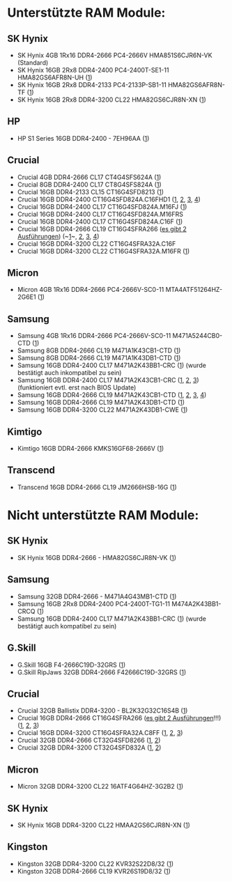 # Unterstützte RAM Module:

## SK Hynix
- SK Hynix 4GB 1Rx16 DDR4-2666 PC4-2666V HMA851S6CJR6N-VK (Standard)  
- SK Hynix 16GB 2Rx8 DDR4-2400 PC4-2400T-SE1-11 HMA82GS6AFR8N-UH ([1](https://www.mydealz.de/deals/refurbished-fujitsu-futro-s740-raspberry-pi-alternative-2041563#reply-37572566))  
- SK Hynix 16GB 2Rx8 DDR4-2133 PC4-2133P-SB1-11 HMA82GS6AFR8N-TF ([1](https://github.com/R3NE07/Futro-S740/pull/6#issue-1467998911))  
- SK Hynix 16GB 2Rx8 DDR4-3200 CL22 HMA82GS6CJR8N-XN ([1](https://github.com/R3NE07/Futro-S740/issues/9#issue-1506966280))
## HP
- HP S1 Series 16GB DDR4-2400 - 7EH96AA ([1](https://www.mydealz.de/deals/refurbished-fujitsu-futro-s740-raspberry-pi-alternative-2041563#reply-37765201))  

## Crucial
- Crucial 4GB DDR4-2666 CL17 CT4G4SFS624A ([1](https://www.mydealz.de/deals/refurbished-fujitsu-futro-s740-raspberry-pi-alternative-2041563#reply-37875518))  
- Crucial 8GB DDR4-2400 CL17 CT8G4SFS824A ([1](https://www.mydealz.de/deals/refurbished-fujitsu-futro-s740-raspberry-pi-alternative-2041563#reply-37711950))  
- Crucial 16GB DDR4-2133 CL15 CT16G4SFD8213 ([1](https://www.mydealz.de/deals/refurbished-fujitsu-futro-s740-raspberry-pi-alternative-2041563#comment-37675240))  
- Crucial 16GB DDR4-2400 CT16G4SFD824A.C16FHD1 ([1](https://www.mydealz.de/deals/refurbished-fujitsu-futro-s740-raspberry-pi-alternative-2041563#reply-37684907), [2](https://www.mydealz.de/deals/refurbished-fujitsu-futro-s740-raspberry-pi-alternative-2041563#reply-37698423), [3](https://www.mydealz.de/deals/refurbished-fujitsu-futro-s740-raspberry-pi-alternative-2041563#comment-37736092), [4](https://www.mydealz.de/deals/refurbished-fujitsu-futro-s740-raspberry-pi-alternative-2041563#reply-37758713))  
- Crucial 16GB DDR4-2400 CL17 CT16G4SFD824A.M16FJ ([1](https://www.mydealz.de/deals/refurbished-fujitsu-futro-s740-raspberry-pi-alternative-2041563#reply-37868599))  
- Crucial 16GB DDR4-2400 CL17 CT16G4SFD824A.M16FRS  
- Crucial 16GB DDR4-2400 CL17 CT16G4SFD824A.C16F ([1](https://www.mydealz.de/deals/refurbished-fujitsu-futro-s740-raspberry-pi-alternative-2041563#reply-37758713))  
- Crucial 16GB DDR4-2666 CL19 CT16G4SFRA266 ([es gibt 2 Ausführungen](https://www.mydealz.de/deals/refurbished-fujitsu-futro-s740-raspberry-pi-alternative-2041563#reply-37675998)) (~[1](https://www.mydealz.de/deals/refurbished-fujitsu-futro-s740-raspberry-pi-alternative-2041563#reply-37454722)~, [2](https://www.mydealz.de/deals/refurbished-fujitsu-futro-s740-raspberry-pi-alternative-2041563#reply-37657476), [3](https://www.mydealz.de/deals/refurbished-fujitsu-futro-s740-raspberry-pi-alternative-2041563#reply-37674082), [4](https://www.mydealz.de/deals/refurbished-fujitsu-futro-s740-raspberry-pi-alternative-2041563#reply-37710822))  
- Crucial 16GB DDR4-3200 CL22 CT16G4SFRA32A.C16F  
- Crucial 16GB DDR4-3200 CL22 CT16G4SFRA32A.M16FR ([1](https://www.mydealz.de/deals/refurbished-fujitsu-futro-s740-raspberry-pi-alternative-2041563#comment-38300891))  

## Micron
- Micron 4GB 1Rx16 DDR4-2666 PC4-2666V-SC0-11 MTA4ATF51264HZ-2G6E1 ([1](https://github.com/R3NE07/Futro-S740/pull/7#issue-1470022523))  

## Samsung
- Samsung 4GB 1Rx16 DDR4-2666 PC4-2666V-SC0-11 M471A5244CB0-CTD ([1](https://github.com/R3NE07/Futro-S740/pull/7#issue-1470022523))  
- Samsung 8GB DDR4-2666 CL19 M471A1K43CB1-CTD ([1](https://www.mydealz.de/deals/refurbished-fujitsu-futro-s740-raspberry-pi-alternative-2041563#reply-37758713))  
- Samsung 8GB DDR4-2666 CL19 M471A1K43DB1-CTD ([1](https://www.mydealz.de/deals/refurbished-fujitsu-futro-s740-raspberry-pi-alternative-2041563#comment-37673934))  
- Samsung 16GB DDR4-2400 CL17 M471A2K43BB1-CRC ([1](https://www.mydealz.de/deals/refurbished-fujitsu-futro-s740-raspberry-pi-alternative-2041563#comment-38327555)) (wurde bestätigt auch inkompatibel zu sein)  
- Samsung 16GB DDR4-2400 CL17 M471A2K43CB1-CRC ([1](https://www.mydealz.de/deals/refurbished-fujitsu-futro-s740-raspberry-pi-alternative-2041563#comment-37675240), [2](https://www.mydealz.de/deals/refurbished-fujitsu-futro-s740-raspberry-pi-alternative-2041563#comment-37775352), [3](https://www.mydealz.de/deals/refurbished-fujitsu-futro-s740-raspberry-pi-alternative-2041563#reply-37812712)) (funktioniert evtl. erst nach BIOS Update)  
- Samsung 16GB DDR4-2666 CL19 M471A2K43CB1-CTD ([1](https://www.mydealz.de/deals/refurbished-fujitsu-futro-s740-raspberry-pi-alternative-2041563#comment-37675240), [2](https://www.mydealz.de/deals/refurbished-fujitsu-futro-s740-raspberry-pi-alternative-2041563#reply-37737205), [3](https://www.mydealz.de/deals/refurbished-fujitsu-futro-s740-raspberry-pi-alternative-2041563#reply-38169890), [4](https://www.mydealz.de/deals/refurbished-fujitsu-futro-s740-raspberry-pi-alternative-2041563#reply-38173450))  
- Samsung 16GB DDR4-2666 CL19 M471A2K43DB1-CTD ([1](https://www.mydealz.de/deals/refurbished-fujitsu-futro-s740-raspberry-pi-alternative-2041563#comment-37675240))  
- Samsung 16GB DDR4-3200 CL22 M471A2K43DB1-CWE ([1](https://github.com/R3NE07/Futro-S740/pull/17#issue-1602872350))  

## Kimtigo
- Kimtigo 16GB DDR4-2666 KMKS16GF68-2666V ([1](https://www.mydealz.de/deals/refurbished-fujitsu-futro-s740-raspberry-pi-alternative-2041563#comment-37675240))  

## Transcend
- Transcend 16GB DDR4-2666 CL19 JM2666HSB-16G ([1](https://www.mydealz.de/deals/refurbished-fujitsu-futro-s740-raspberry-pi-alternative-2041563#reply-37868599))  

# Nicht unterstützte RAM Module:

## SK Hynix
- SK Hynix 16GB DDR4-2666 - HMA82GS6CJR8N-VK ([1](https://www.mydealz.de/deals/refurbished-fujitsu-futro-s740-raspberry-pi-alternative-2041563#reply-37716743))  

## Samsung
- Samsung 32GB DDR4-2666 - M471A4G43MB1-CTD ([1](https://www.mydealz.de/deals/refurbished-fujitsu-futro-s740-raspberry-pi-alternative-2041563#reply-37620818))  
- Samsung 16GB 2Rx8 DDR4-2400 PC4-2400T-TG1-11 M474A2K43BB1-CRCQ ([1](https://github.com/R3NE07/Futro-S740/pull/7#issue-1470022523))  
- Samsung 16GB DDR4-2400 CL17 M471A2K43BB1-CRC ([1](https://www.mydealz.de/deals/refurbished-fujitsu-futro-s740-raspberry-pi-alternative-2041563#comment-39072222)) (wurde bestätigt auch kompatibel zu sein)

## G.Skill
- G.Skill 16GB F4-2666C19D-32GRS ([1](https://www.mydealz.de/deals/refurbished-fujitsu-futro-s740-raspberry-pi-alternative-2041563#reply-37621227))  
- G.Skill RipJaws 32GB DDR4-2666 F42666C19D-32GRS ([1](https://www.mydealz.de/deals/refurbished-fujitsu-futro-s740-raspberry-pi-alternative-2041563#reply-37621219))  

## Crucial
- Crucial 32GB Ballistix DDR4-3200 - BL2K32G32C16S4B ([1](https://www.mydealz.de/deals/refurbished-fujitsu-futro-s740-raspberry-pi-alternative-2041563#reply-37621382))  
- Crucial 16GB DDR4-2666 CT16G4SFRA266 ([es gibt 2 Ausführungen](https://www.mydealz.de/deals/refurbished-fujitsu-futro-s740-raspberry-pi-alternative-2041563#reply-37675998)!!!) ([1](https://www.mydealz.de/deals/refurbished-fujitsu-futro-s740-raspberry-pi-alternative-2041563#reply-37684741), [2](https://www.mydealz.de/deals/refurbished-fujitsu-futro-s740-raspberry-pi-alternative-2041563#comment-37684700), [3](https://www.mydealz.de/deals/refurbished-fujitsu-futro-s740-raspberry-pi-alternative-2041563#comment-37702741))
- Crucial 16GB DDR4-3200 CT16G4SFRA32A.C8FF ([1](https://github.com/R3NE07/Futro-S740/pull/10), [2](https://github.com/R3NE07/Futro-S740/pull/13#issue-1556960486), [3](https://github.com/R3NE07/Futro-S740/issues/9#issue-1506966280))  
- Crucial 32GB DDR4-2666 CT32G4SFD8266 ([1](https://www.mydealz.de/deals/refurbished-fujitsu-futro-s740-raspberry-pi-alternative-2041563#reply-37671092), [2](https://www.mydealz.de/deals/refurbished-fujitsu-futro-s740-raspberry-pi-alternative-2041563#reply-37835112))  
- Crucial 32GB DDR4-3200 CT32G4SFD832A ([1](https://www.mydealz.de/deals/refurbished-fujitsu-futro-s740-raspberry-pi-alternative-2041563#reply-37660073), [2](https://www.mydealz.de/deals/refurbished-fujitsu-futro-s740-raspberry-pi-alternative-2041563#comment-37660093))  

## Micron
- Micron 32GB DDR4-3200 CL22 16ATF4G64HZ-3G2B2 ([1](https://www.mydealz.de/deals/refurbished-fujitsu-futro-s740-raspberry-pi-alternative-2041563#reply-37758713))  

## SK Hynix
- SK Hynix 16GB DDR4-3200 CL22 HMAA2GS6CJR8N-XN ([1](https://www.mydealz.de/deals/refurbished-fujitsu-futro-s740-raspberry-pi-alternative-2041563#reply-37758713))  

## Kingston
- Kingston 32GB DDR4-3200 CL22 KVR32S22D8/32 ([1](https://www.mydealz.de/deals/refurbished-fujitsu-futro-s740-raspberry-pi-alternative-2041563#reply-37758088))  
- Kingston 32GB DDR4-2666 CL19 KVR26S19D8/32 ([1](https://github.com/R3NE07/Futro-S740/pull/6#issuecomment-1330603015))
